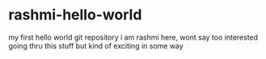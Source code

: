 # rashmi-hello-world
my first hello world git repository
i am rashmi here, wont say too interested going thru this stuff but kind of exciting in some way
